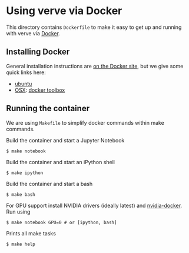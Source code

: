 # Using verve via Docker

This directory contains `Dockerfile` to make it easy to get up and running with
verve via [Docker](http://www.docker.com/).

## Installing Docker

General installation instructions are
[on the Docker site](https://docs.docker.com/installation/), but we give some
quick links here:

* [ubuntu](https://docs.docker.com/installation/ubuntulinux/)
* [OSX](https://docs.docker.com/installation/mac/): [docker toolbox](https://www.docker.com/toolbox)


## Running the container

We are using `Makefile` to simplify docker commands within make commands.

Build the container and start a Jupyter Notebook

    $ make notebook

Build the container and start an iPython shell

    $ make ipython

Build the container and start a bash

    $ make bash

For GPU support install NVIDIA drivers (ideally latest) and
[nvidia-docker](https://github.com/NVIDIA/nvidia-docker). Run using

    $ make notebook GPU=0 # or [ipython, bash]
    

Prints all make tasks

    $ make help
